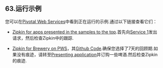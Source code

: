 ## 63.运行示例

您可以在[Pivotal Web Services](https://run.pivotal.io/)中看到正在运行的示例.通过以下链接查看它们：

- [Zipkin for apps presented in the samples to the top](https://docssleuth-zipkin-server.cfapps.io/).首先向[Service 1](https://docssleuth-service1.cfapps.io/start)发出请求，然后检查Zipkin中的跟踪.

- [Zipkin for Brewery on PWS](https://docsbrewing-zipkin-server.cfapps.io/)，其[Github Code](https://github.com/spring-cloud-samples/brewery).确保您选择了7天的回顾期.如果没有痕迹，请转至[Presenting application](https://docsbrewing-presenting.cfapps.io/)并订购一些啤酒.然后检查Zipkin的痕迹.

